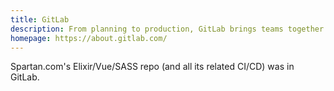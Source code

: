 ```yaml
---
title: GitLab
description: From planning to production, GitLab brings teams together to shorten cycle times, reduce costs, strengthen security, and increase developer productivity.
homepage: https://about.gitlab.com/
---
```


Spartan.com's Elixir/Vue/SASS repo (and all its related CI/CD) was in GitLab.
